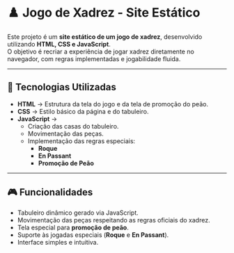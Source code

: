 # ♟️ Jogo de Xadrez - Site Estático

Este projeto é um **site estático de um jogo de xadrez**, desenvolvido utilizando **HTML, CSS e JavaScript**.  
O objetivo é recriar a experiência de jogar xadrez diretamente no navegador, com regras implementadas e jogabilidade fluida.

---

## 🚀 Tecnologias Utilizadas

- **HTML** → Estrutura da tela do jogo e da tela de promoção do peão.  
- **CSS** → Estilo básico da página e do tabuleiro.  
- **JavaScript** →  
  - Criação das casas do tabuleiro.  
  - Movimentação das peças.  
  - Implementação das regras especiais:
    - **Roque**  
    - **En Passant**  
    - **Promoção de Peão**  

---

## 🎮 Funcionalidades

- Tabuleiro dinâmico gerado via JavaScript.  
- Movimentação das peças respeitando as regras oficiais do xadrez.  
- Tela especial para **promoção de peão**.  
- Suporte às jogadas especiais (**Roque** e **En Passant**).  
- Interface simples e intuitiva.  



